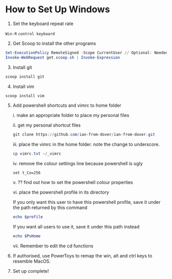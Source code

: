 # How to Set Up Windows

1. Set the keyboard repeat rate

`Win-R`
`control keyboard`

2. Get Scoop to install the other programs

```powershell
Set-ExecutionPolicy RemoteSigned -Scope CurrentUser // Optional: Needed to run a remote script the first time
Invoke-WebRequest get.scoop.sh | Invoke-Expression
```

3. Install git

```powershell
scoop install git
```

4. Install vim

```powershell
scoop install vim
```

5. Add powershell shortcuts and vimrc to home folder

    i. make an appropriate folder to place my personal files

    ii. get my personal shortcut files

    ```powershell
    git clone https://github.com/ian-from-dover/ian-from-dover.git
    ```

    iii. place the vimrc in the home folder. note the change to underscore.

    ```powershell
    cp vimrc.txt ~/_vimrc
    ```

    iv. remove the colour settings line because powershell is ugly

    ```vim
    set t_Co=256
    ```

    v. ?? find out how to set the powershell colour properties

    vi. place the powershell profile in its directory

    If you only want this user to have this powershell profile, save it under the path returned by this command

    ```powershell
    echo $profile
    ```
    If you want all users to use it, save it under this path instead

    ```powershell
    echo $PsHome
    ```

    vii. Remember to edit the cd functions

6. If authorised, use PowerToys to remap the win, alt and ctrl keys to resemble MacOS.

7. Set up complete!


